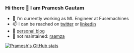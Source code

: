 ### Hi there 👋 I am Pramesh Gautam
- 🔭 I’m currently working as ML Engineer at Fusemachines
- 📫 I can be reached on [twitter](https://twitter.com/pmgautam_) or [linkedin](https://www.linkedin.com/in/gautampramesh/)
- :pencil: [personal blog](https://pmgautam.com)
- :pencil: not maintained: [raamza](https://ramzavil.wordpress.com)
<!--
**prameshgautam/prameshgautam** is a ✨ _special_ ✨ repository because its `README.md` (this file) appears on your GitHub profile.

Here are some ideas to get you started:

- 🔭 I’m currently working on ...
- 🌱 I’m currently learning ...
- 👯 I’m looking to collaborate on ...
- 🤔 I’m looking for help with ...
- 💬 Ask me about ...
- 📫 How to reach me: ...
- 😄 Pronouns: ...
- ⚡ Fun fact: ...
-->

[![Pramesh's GitHub stats](https://github-readme-stats.vercel.app/api?username=pmgautam)](https://github.com/anuraghazra/github-readme-stats)
